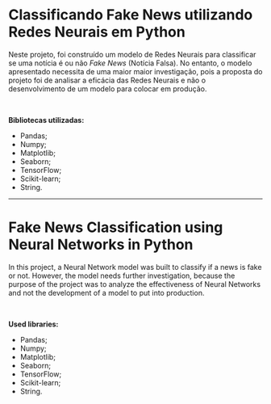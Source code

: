 # **Classificando Fake News utilizando Redes Neurais em Python**

Neste projeto, foi construído um modelo de Redes Neurais para classificar se uma notícia é ou não *Fake News* (Notícia Falsa). No entanto, o modelo apresentado necessita de uma maior maior investigação, pois a proposta do projeto foi de analisar a eficácia das Redes Neurais e não o desenvolvimento de um modelo para colocar em produção.

<br />

**Bibliotecas utilizadas:**
- Pandas;
- Numpy;
- Matplotlib;
- Seaborn;
- TensorFlow;
- Scikit-learn;
- String.

---

# **Fake News Classification using Neural Networks in Python**

In this project, a Neural Network model was built to classify if a news is fake or not. However, the model needs further investigation, because the purpose of the project was to analyze the effectiveness of Neural Networks and not the development of a model to put into production.

<br />

**Used libraries:**
- Pandas;
- Numpy;
- Matplotlib;
- Seaborn;
- TensorFlow;
- Scikit-learn;
- String.